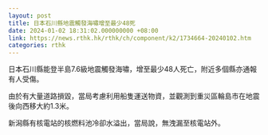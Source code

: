 ```yaml
---
layout: post
title: 日本石川縣地震觸發海嘯增至最少48死
date: 2024-01-02 18:31:02.000000000 +08:00
link: https://news.rthk.hk/rthk/ch/component/k2/1734664-20240102.htm
categories: rthk
---
```


日本石川縣能登半島7.6級地震觸發海嘯，增至最少48人死亡，附近多個縣亦通報有人受傷。

由於有大量道路損毀，當局考慮利用船隻運送物資，並觀測到重災區輪島市在地震後向西移大約1.3米。

新潟縣有核電站的核燃料池冷卻水溢出，當局說，無洩漏至核電站外。
